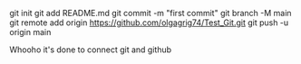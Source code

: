git init
git add README.md
git commit -m "first commit"
git branch -M main
git remote add origin https://github.com/olgagrig74/Test_Git.git
git push -u origin main

Whooho it's done to connect git and github